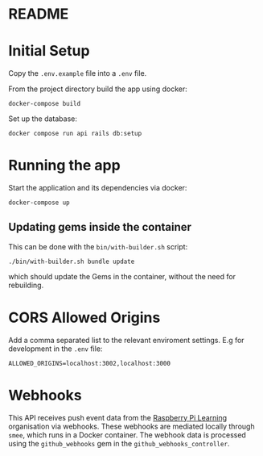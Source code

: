 # README


# Initial Setup

Copy the `.env.example` file into a `.env` file.

From the project directory build the app using docker:

```
docker-compose build
```

Set up the database:

```
docker compose run api rails db:setup
```

# Running the app

Start the application and its dependencies via docker:

```
docker-compose up
```

## Updating gems inside the container

This can be done with the `bin/with-builder.sh` script:
```
./bin/with-builder.sh bundle update
```
which should update the Gems in the container, without the need for rebuilding.

# CORS Allowed Origins

Add a comma separated list to the relevant enviroment settings. E.g for development in the `.env` file:

```
ALLOWED_ORIGINS=localhost:3002,localhost:3000
```

# Webhooks

This API receives push event data from the [Raspberry Pi Learning](https://github.com/raspberrypilearning) organisation via webhooks. These webhooks are mediated locally through `smee`, which runs in a Docker container. The webhook data is processed using the `github_webhooks` gem in the `github_webhooks_controller`.
